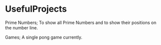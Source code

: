 UsefulProjects
============

Prime Numbers;
To show all Prime Numbers and to show their positions on the number line.

Games;
A single pong game currently.
